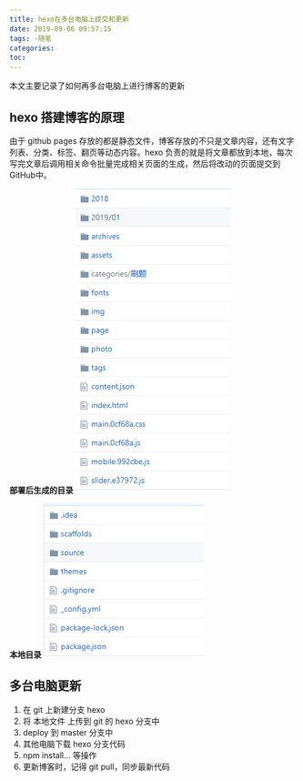 ```yaml
---
title: hexo在多台电脑上提交和更新
date: 2019-09-06 09:57:15
tags: -随笔
categories:
toc:
---
```


本文主要记录了如何再多台电脑上进行博客的更新

<!--more-->

## hexo 搭建博客的原理

由于 github pages 存放的都是静态文件，博客存放的不只是文章内容，还有文字列表、分类、标签、翻页等动态内容。hexo 负责的就是将文章都放到本地，每次写完文章后调用相关命令批量完成相关页面的生成，然后将改动的页面提交到GitHub中。

**部署后生成的目录**
![](/photo/hexo多台电脑更新/hexo-deploy.jpg)


**本地目录**
![](/photo/hexo多台电脑更新/hexo-local.png)

## 多台电脑更新

1. 在 git 上新建分支 hexo
2. 将 本地文件 上传到 git 的 hexo 分支中
3. deploy 到 master 分支中
4. 其他电脑下载 hexo 分支代码
5. npm install... 等操作
6. 更新博客时，记得 git pull，同步最新代码 


